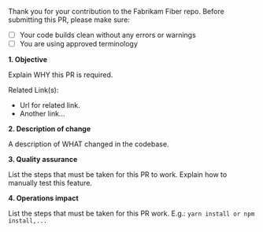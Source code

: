 Thank you for your contribution to the Fabrikam Fiber repo.
Before submitting this PR, please make sure:

- [ ] Your code builds clean without any errors or warnings
- [ ] You are using approved terminology

**1. Objective**

Explain WHY this PR is required.

Related Link(s):

- Url for related link.
- Another link...

**2. Description of change**

A description of WHAT changed in the codebase.

**3. Quality assurance**

List the steps that must be taken for this PR to work.
Explain how to manually test this feature.

**4. Operations impact**

List the steps that must be taken for this PR work. E.g.: `yarn install or npm install,...`
